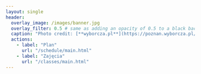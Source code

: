 ```yaml
---
layout: single
header:
  overlay_image: /images/banner.jpg
  overlay_filter: 0.5 # same as adding an opacity of 0.5 to a black background
  caption: "Photo credit: [**wyborcza.pl**](https://poznan.wyborcza.pl/poznan/7,36001,25784469,koronawirus-politechnika-poznanska-prosi-studentow-o-opuszczenie.html?disableRedirects=true)"
  actions:
    - label: "Plan"
      url: "/schedule/main.html"
    - label: "Zajęcia"
      url: "/classes/main.html"
---
```

